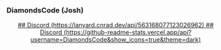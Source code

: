 ### DiamondsCode (Josh)
<center>
<a href="https://discord.com/users/563168077123026962">
  ## Discord
  (https://lanyard.cnrad.dev/api/563168077123026962)
</a>
<a href="https://github.com/DiamondsCode">
  ## Discord
  (https://github-readme-stats.vercel.app/api?username=DiamondsCode&show_icons=true&theme=dark)
</a>
 </center>
